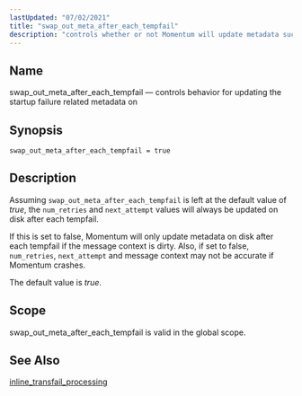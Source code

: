 ```yaml
---
lastUpdated: "07/02/2021"
title: "swap_out_meta_after_each_tempfail"
description: "controls whether or not Momentum will update metadata such as num_retries, next_attempt, and message context on disk after each tempfail"
---
```


<a name="conf.ref.swap_out_meta_after_each_tempfail"></a> 
## Name

swap_out_meta_after_each_tempfail — controls behavior for updating the startup failure related metadata on

## Synopsis

`swap_out_meta_after_each_tempfail = true`

## Description

Assuming `swap_out_meta_after_each_tempfail` is left at the default value of _true_, the `num_retries` and `next_attempt` values will always be updated on disk after each tempfail.  

If this is set to false, Momentum will only update metadata on disk after each tempfail if the message context is dirty. Also, if set to false, `num_retries`, `next_attempt` and message context may not be accurate if Momentum crashes.

The default value is _true_.

## Scope

swap_out_meta_after_each_tempfail is valid in the global scope.

## See Also

[inline_transfail_processing](/momentum/4/config/ref-inline-transfail-processing)